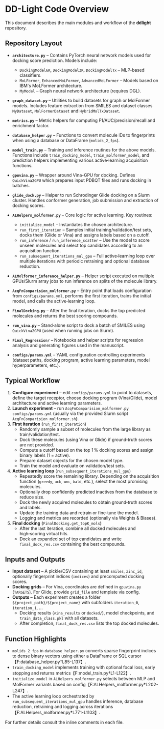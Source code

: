 # DD-Light Code Overview

This document describes the main modules and workflow of the **ddlight** repository.

## Repository Layout

- **`architecture.py`** – Contains PyTorch neural network models used for docking score prediction.  Models include:
  - `DockingModel6K`, `DockingModel3K`, `DockingModelTx` – MLP-based classifiers.
  - `MoLFormer`, `EnhancedMoLFormer`, `AdvancedMoLFormer` – Models based on IBM's MoLFormer architecture.
  - `MyModel` – Graph neural network architecture (requires DGL).

- **`graph_dataset.py`** – Utilities to build datasets for graph or MolFormer models.  Includes feature extraction from SMILES and dataset classes `MyDataset`, `MolFormerDataset` and `HybridMolTxDataset`.

- **`metrics.py`** – Metric helpers for computing F1/AUC/precision/recall and enrichment factor.

- **`database_helper.py`** – Functions to convert molecule IDs to fingerprints when using a database or DataFrame (`molids_2_fps`).

- **`model_train.py`** – Training and inference routines for the above models.  Functions include `train_docking_model`, `train_molformer_model`, and prediction helpers implementing various active‑learning acquisition functions.

- **`gpuvina.py`** – Wrapper around Vina-GPU for docking.  Defines `QuickVina2GPU` which prepares input PDBQT files and runs docking in batches.

- **`glide_dock.py`** – Helper to run Schrodinger Glide docking on a Slurm cluster.  Handles conformer generation, job submission and extraction of docking scores.

- **`ALHelpers_molformer.py`** – Core logic for active learning.  Key routines:
  - `initialize_model` – Instantiates the chosen architecture.
  - `run_first_iteration` – Samples initial training/validation/test sets, docks them (Glide or Vina) and assigns labels based on a cutoff.
  - `run_inference` / `run_inference_scatter` – Use the model to score unseen molecules and select top candidates according to an acquisition function.
  - `run_subsequent_iterations_mul_gpu` – Full active‑learning loop over multiple iterations with periodic retraining and optional database reduction.

- **`ALMolformer_inference_helper.py`** – Helper script executed on multiple GPUs/Slurm array jobs to run inference on splits of the molecule library.

- **`AcqFnComparision_molformer.py`** – Entry point that loads configuration from `configs/params.yml`, performs the first iteration, trains the initial model, and calls the active‑learning loop.

- **`FinalDocking.py`** – After the final iteration, docks the top predicted molecules and returns the best scoring compounds.

- **`run_vina.py`** – Stand‑alone script to dock a batch of SMILES using `QuickVina2GPU` (used when running jobs on Slurm).

- **`Final_Regression/`** – Notebooks and helper scripts for regression analysis and generating figures used in the manuscript.

- **`configs/params.yml`** – YAML configuration controlling experiments (dataset paths, docking program, active learning parameters, model hyperparameters, etc.).

## Typical Workflow

1. **Configure experiment** – edit `configs/params.yml` to point to datasets, define the target receptor, choose docking program (Vina/Glide), model architecture and active learning parameters.
2. **Launch experiment** – run `AcqFnComparision_molformer.py configs/params.yml` (usually via the provided Slurm script `AcqFnComparision_molformer.sh`).
3. **First iteration** (`run_first_iteration`)
   - Randomly sample a subset of molecules from the large library as train/validation/test.
   - Dock these molecules (using Vina or Glide) if ground‑truth scores are not provided.
   - Compute a cutoff based on the top 1 % docking scores and assign binary labels (1 = active).
   - Prepare dataset objects for the chosen model type.
   - Train the model and evaluate on validation/test sets.
4. **Active learning loop** (`run_subsequent_iterations_mul_gpu`)
   - Repeatedly score the remaining library.  Depending on the acquisition function (`greedy`, `ucb`, `unc`, `bald`, etc.), select the most promising molecules.
   - Optionally drop confidently predicted inactives from the database to reduce size.
   - Dock the newly acquired molecules to obtain ground‑truth scores and labels.
   - Update the training data and retrain or fine‑tune the model.
   - Logging and metrics are recorded (optionally via Weights & Biases).
5. **Final docking** (`FinalDocking.get_topK_mols`)
   - After the last iteration, combine all docked molecules and high‑scoring virtual hits.
   - Dock an expanded set of top candidates and write `final_dock_res.csv` containing the best compounds.

## Inputs and Outputs

- **Input dataset** – A pickle/CSV containing at least `smiles`, `zinc_id`, optionally fingerprint indices (`indices`) and precomputed docking scores.
- **Docking grids** – For Vina, coordinates are defined in `gpuvina.py` (`TARGETS`). For Glide, provide `grid_file` and template via config.
- **Outputs** – Each experiment creates a folder `${project_path}/${project_name}` with subfolders `iteration_0`, `iteration_1`, …
  - Docking results (`vina_results` or `docked/`), model checkpoints, and `train_data_class.pkl` with all datasets.
  - After completion, `final_dock_res.csv` lists the top docked molecules.

## Function Highlights

- `molids_2_fps` in `database_helper.py` converts sparse fingerprint indices to dense binary vectors using either a DataFrame or SQL cursor【F:database_helper.py†L85-L137】.
- `train_docking_model` implements training with optional focal loss, early stopping and returns metrics【F:model_train.py†L1-L122】.
- `initialize_model` in `ALHelpers_molformer.py` selects between MLP and MolFormer variants based on config【F:ALHelpers_molformer.py†L202-L247】.
- The active learning loop orchestrated by `run_subsequent_iterations_mul_gpu` handles inference, database reduction, retraining and logging across iterations【F:ALHelpers_molformer.py†L771-L1103】.

For further details consult the inline comments in each file.
